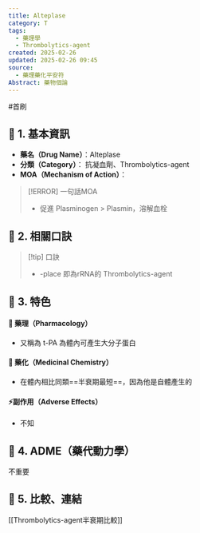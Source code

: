 ```yaml
---
title: Alteplase
category: T
tags:
  - 藥理學
  - Thrombolytics-agent
created: 2025-02-26
updated: 2025-02-26 09:45
source:
  - 藥理藥化平安符
Abstract: 藥物個論
---
```

#首刷
## 🔹 1. 基本資訊
- **藥名（Drug Name）**：Alteplase
- **分類（Category）**： 抗凝血劑、Thrombolytics-agent
- **MOA（Mechanism of Action）**：
> [!ERROR] 一句話MOA
> - 促進 Plasminogen > Plasmin，溶解血栓


## 🔹 2. 相關口訣
> [!tip] 口訣
> - -place 即為rRNA的 Thrombolytics-agent

## 🔹 3. 特色
#### 🧪 藥理（Pharmacology）

- 又稱為 t-PA 為體內可產生大分子蛋白

#### 🧬 藥化（Medicinal Chemistry）

- 在體內相比同類==半衰期最短==，因為他是自體產生的

#### ⚡副作用（Adverse Effects）
- 不知


## 🔹 4. ADME（藥代動力學）
 不重要
## 🔹 5. 比較、連結

[[Thrombolytics-agent半衰期比較]]